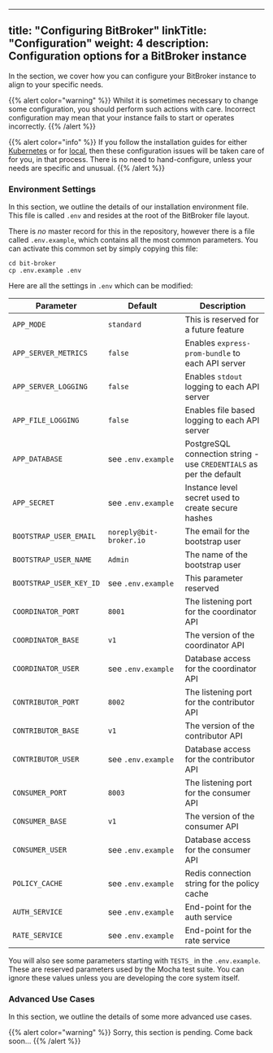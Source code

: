 
---
title: "Configuring BitBroker"
linkTitle: "Configuration"
weight: 4
description: Configuration options for a BitBroker instance
---

In the section, we cover how you can configure your BitBroker instance to align to your specific needs.

{{% alert color="warning" %}}
Whilst it is sometimes necessary to change some configuration, you should perform such actions with care. Incorrect configuration may mean that your instance fails to start or operates incorrectly.
{{% /alert %}}

{{% alert color="info" %}}
If you follow the installation guides for either [Kubernetes](/docs/getting-started/install-k8s/) or for [local](/docs/getting-started/install-local/), then these configuration issues will be taken care of for you, in that process. There is no need to hand-configure, unless your needs are specific and unusual.
{{% /alert %}}

### Environment Settings

In this section, we outline the details of our installation environment file. This file is called `.env` and resides at the root of the BitBroker file layout.

There is _no_ master record for this in the repository, however there is a file called `.env.example`, which contains all the most common parameters. You can activate this common set by simply copying this file:

```shell
cd bit-broker
cp .env.example .env
```

Here are all the settings in `.env` which can be modified:

Parameter | Default | Description
--- | --- | ---
`APP_MODE` | `standard` | This is reserved for a future feature
`APP_SERVER_METRICS` | `false` | Enables `express-prom-bundle` to each API server
`APP_SERVER_LOGGING` | `false` | Enables `stdout` logging to each API server
`APP_FILE_LOGGING` | `false` | Enables file based logging to each API server
`APP_DATABASE` | see&nbsp;`.env.example` | PostgreSQL connection string - use `CREDENTIALS` as per the default
`APP_SECRET` | see&nbsp;`.env.example` | Instance level secret used to create secure hashes
`BOOTSTRAP_USER_EMAIL` | `noreply@bit-broker.io` | The email for the bootstrap user
`BOOTSTRAP_USER_NAME` | `Admin` | The name of the bootstrap user
`BOOTSTRAP_USER_KEY_ID` | see&nbsp;`.env.example` | This parameter reserved
`COORDINATOR_PORT` | `8001` | The listening port for the coordinator API
`COORDINATOR_BASE` | `v1` | The version of the coordinator API
`COORDINATOR_USER` | see&nbsp;`.env.example` | Database access for the coordinator API
`CONTRIBUTOR_PORT` | `8002` | The listening port for the contributor API
`CONTRIBUTOR_BASE` | `v1` | The version of the contributor API
`CONTRIBUTOR_USER` | see&nbsp;`.env.example` | Database access for the contributor API
`CONSUMER_PORT` | `8003` | The listening port for the consumer API
`CONSUMER_BASE` | `v1` | The version of the consumer API
`CONSUMER_USER` | see&nbsp;`.env.example` | Database access for the consumer API
`POLICY_CACHE` | see&nbsp;`.env.example` | Redis connection string for the policy cache
`AUTH_SERVICE` | see&nbsp;`.env.example` | End-point for the auth service
`RATE_SERVICE` | see&nbsp;`.env.example` | End-point for the rate service

You will also see some parameters starting with `TESTS_` in the `.env.example`. These are reserved parameters used by the Mocha test suite. You can ignore these values unless you are developing the core system itself.

### Advanced Use Cases

In this section, we outline the details of some more advanced use cases.

{{% alert color="warning" %}}
Sorry, this section is pending. Come back soon...
{{% /alert %}}
